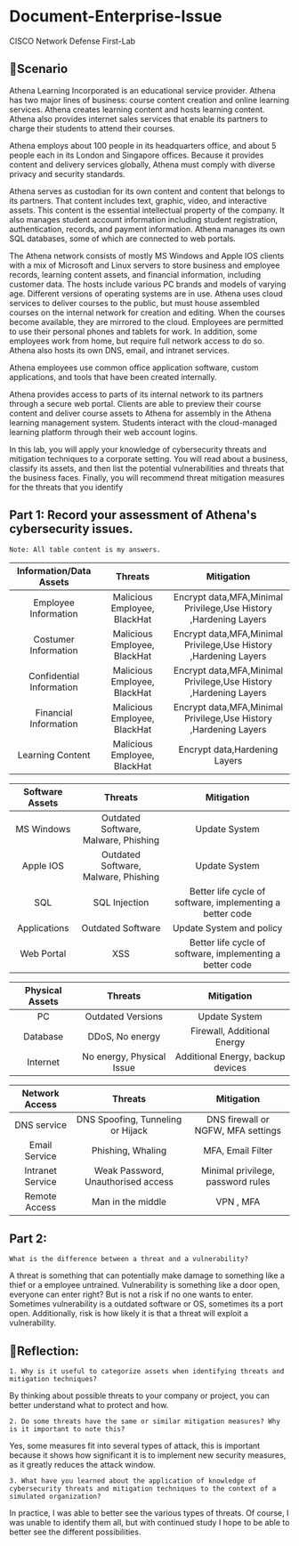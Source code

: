 # Document-Enterprise-Issue
CISCO Network Defense First-Lab

<h2>🎫Scenario</h2>

Athena Learning Incorporated is an educational service provider. Athena has two major lines of business: course content creation and online learning services. Athena creates learning content and hosts learning content. Athena also provides internet sales services that enable its partners to charge their students to attend their courses.

Athena employs about 100 people in its headquarters office, and about 5 people each in its London and Singapore offices. Because it provides content and delivery services globally, Athena must comply with diverse privacy and security standards.

Athena serves as custodian for its own content and content that belongs to its partners. That content includes text, graphic, video, and interactive assets. This content is the essential intellectual property of the company. It also manages student account information including student registration, authentication, records, and payment information. Athena manages its own SQL databases, some of which are connected to web portals.

The Athena network consists of mostly MS Windows and Apple IOS clients with a mix of Microsoft and Linux servers to store business and employee records, learning content assets, and financial information, including customer data. The hosts include various PC brands and models of varying age. Different versions of operating systems are in use. Athena uses cloud services to deliver courses to the public, but must house assembled courses on the internal network for creation and editing. When the courses become available, they are mirrored to the cloud. Employees are permitted to use their personal phones and tablets for work. In addition, some employees work from home, but require full network access to do so. Athena also hosts its own DNS, email, and intranet services.

Athena employees use common office application software, custom applications, and tools that have been created internally.

Athena provides access to parts of its internal network to its partners through a secure web portal. Clients are able to preview their course content and deliver course assets to Athena for assembly in the Athena learning management system. Students interact with the cloud-managed learning platform through their web account logins.

In this lab, you will apply your knowledge of cybersecurity threats and mitigation techniques to a corporate setting. You will read about a business, classify its assets, and then list the potential vulnerabilities and threats that the business faces. Finally, you will recommend threat mitigation measures for the threats that you identify

<h2>Part 1: Record your assessment of Athena's cybersecurity issues.</h2>

`Note: All table content is my answers.`

| Information/Data Assets  | Threats | Mitigation |
| :-------------: | :-------------: | :-------------: |
| Employee Information  | Malicious Employee, BlackHat  | Encrypt data,MFA,Minimal Privilege,Use History ,Hardening Layers   |
| Costumer Information  | Malicious Employee, BlackHat  | Encrypt data,MFA,Minimal Privilege,Use History ,Hardening Layers   |
| Confidential Information  | Malicious Employee, BlackHat  | Encrypt data,MFA,Minimal Privilege,Use History ,Hardening Layers   |
| Financial Information  | Malicious Employee, BlackHat  | Encrypt data,MFA,Minimal Privilege,Use History ,Hardening Layers |
| Learning Content  | Malicious Employee, BlackHat  | Encrypt data,Hardening Layers  |

| Software Assets  | Threats | Mitigation |
| :-------------: | :-------------: | :-------------: |
| MS Windows  | Outdated Software, Malware, Phishing  | Update System  |
| Apple IOS  | Outdated Software, Malware, Phishing   | Update System  |
| SQL  | SQL Injection  | Better life cycle of software, implementing a better code  |
| Applications  | Outdated Software  | Update System and policy  |
| Web Portal  | XSS  | Better life cycle of software, implementing a better code  |

| Physical Assets  | Threats | Mitigation |
| :-------------: | :-------------: | :-------------: |
| PC  | Outdated Versions  | Update System  |
| Database  | DDoS, No energy  | Firewall, Additional Energy  |
| Internet  | No energy, Physical Issue | Additional Energy, backup devices  |


| Network Access | Threats | Mitigation |
| :-------------: | :-------------: | :-------------: |
| DNS service  | DNS Spoofing, Tunneling or Hijack  | DNS firewall or NGFW, MFA settings |
| Email Service  | Phishing, Whaling  | MFA, Email Filter  |
| Intranet Service  | Weak Password, Unauthorised access  | Minimal privilege, password rules  |
| Remote Access  | Man in the middle  | VPN , MFA  |

<h2>Part 2:</h2>

`What is the difference between a threat and a vulnerability?`

A threat is something that can potentially make damage to something like a thief or a employee untrained.
Vulnerability is something like a door open, everyone can enter right? But is not a risk if no one wants to enter. Sometimes vulnerability is a outdated software or OS, sometimes its a port open.
Additionally, risk is how likely it is that a threat will exploit a vulnerability.

<h2>💭Reflection: </h2>

`1. Why is it useful to categorize assets when identifying threats and mitigation techniques?`

By thinking about possible threats to your company or project, you can better understand what to protect and how.

`2. Do some threats have the same or similar mitigation measures? Why is it important to note this?`

Yes, some measures fit into several types of attack, this is important because it shows how significant it is to implement new security measures, as it greatly reduces the attack window.

`3. What have you learned about the application of knowledge of cybersecurity threats and mitigation techniques to the context of a simulated organization?`

In practice, I was able to better see the various types of threats. Of course, I was unable to identify them all, but with continued study I hope to be able to better see the different possibilities.



